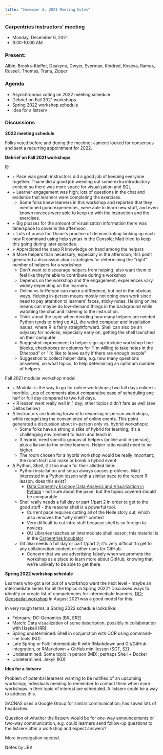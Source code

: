 ```yaml
---
title: "December 6, 2021 Meeting Notes"
---
```

### Carpentries Instructors’ meeting
- Monday, December 6, 2021
- 9:00-10:00 AM

### Present:
Albin, Brooks-Kieffer, Deakyne, Dwyer, Everman, Kindred, Koseva, Ramos, Russell, Thomas, Trana, Zipper

### Agenda
- Asynchronous voting on 2022 meeting schedule
- Debrief on Fall 2021 workshops
- Spring 2022 workshop schedule
- Idea for a listserv

### Discussions

**2022 meeting schedule**

Folks voted before and during the meeting; Jamene looked for consensus and sent a recurring appointment for 2022.

**Debrief on Fall 2021 workshops**

[R](https://kulibraries.github.io/2021-12-03-ku-r-online/):

- \+ Pace was great; instructors did a good job of keeping everyone together. Thane did a good job weeding out some extra introductory content so there was more space for visualization and SQL
- \+ Learner engagement was high; lots of questions in the chat and evidence that learners were completing the exercises.
  - Some folks knew learners in this workshop and reported that they mentioned good experiences, were able to learn new stuff, and even known novices were able to keep up with the instruction and the exercises.
- \+ Big plusses for the amount of visualization information there was time/space to cover in the afternoon.
- \+ Lots of praise for Thane's practice of demonstrating looking up each new R command using help syntax in the Console; Matt tried to keep this going during later episodes.
- \+ Appreciated the deep R knowledge on hand among the helpers
- &Delta; More helpers than necessary, especially in the afternoon; this point generated a discussion about strategies for determining the "right" number of helpers for a workshop:
  - Don't want to discourage helpers from helping; also want them to feel like they're able to contribute during a workshop
  - Depends on the workshop and the engagement; experiences vary widely depending on the learners.
  - Online vs In-Person can make a difference, but not in the obvious ways. Helping in-person means mostly not doing own work since need to pay attention to learners' faces, sticky notes. Helping online means can maybe do low-demand things in the background while watching the chat and listening to the instruction.
  - Think about the topic when deciding how many helpers are needed: Python tends to bring up ALL the weird computer and installation issues, where R is fairly straightforward. Shell can also be an odyssey for novices, especially early on, getting the shell launched on their computer.
  - Suggested improvement to helper sign-up: include workshop time blocks, checkboxes or columns for "I'm willing to take notes in the Etherpad" or "I'd like to leave early if there are enough people"
  - Suggestion to collect helper data, e.g. how many questions answered, on what topics, to help determining an optimum number of helpers.

Fall 2021 modular workshop model:
- \+ Modular is the way to go for online workshops; two full days online is horrible. Lots of comments about comparative ease of scheduling one half or full day compared to two full days.
- \+ R lesson went really well in 1 day; other topics didn't fare as well (see Deltas below)
- &Delta; Instructors are looking forward to resuming in-person workshops, while recognizing the convenience of online events. This point generated a discussion about in-person only vs. hybrid workshops:
  - Some folks have a strong dislike of hybrid for learning; it's a challenging environment to learn and teach in
  - If hybrid, need specific groups of helpers (online and in-person), plus a liaison to the online learners. Helper ratio would need to be higher.
  - The room chosen for a hybrid workshop would be really important; the room tech can make or break a hybrid event.
- &Delta; Python, Shell, Git too much for their allotted time:
  - Python installation and setup always causes problems. Matt interested in a Python lesson with a similar pace to the recent R lesson; does this exist?
    - [Data Carpentry Ecology Data Analysis and Visualization in Python](https://datacarpentry.org/python-ecology-lesson/) - not sure about the pace, but the topics covered should be comparable
  - Shell really needs a full day or part 1/part 2 in order to get to the good stuff - the reasons shell is a powerful tool.
    - Current pace requires cutting all of the Nelle story out, which also removes the "why shell?" context
    - Very difficult to cut intro stuff because shell is so foreign to novices
    - OU Libraries teaches an intermediate shell lesson; this material is in the [Carpentries Incubator](https://carpentries-incubator.github.io/shell-extras/)
  - Git also needs a full day or part 1/part 2; it's very difficult to get to any collaboration content or other uses for GitHub.
    - Concern that we are advertising falsely when we promote the workshop as a place to learn more about GitHub, knowing that we're unlikely to be able to get there.

**Spring 2022 workshop schedule**

Learners who got a lot out of a workshop want the next level - maybe an intermediate series for all the topics in Spring 2022? Discussed ways to identify or create list of competencies for intermediate learners; [DC-Geospatial workshop](https://kulibraries.github.io/2021-08-04-ku-dc-online/) in August 2021 was a good model for this.

In very rough terms, a Spring 2022 schedule looks like:

- February: DC-Genomics (BK, ERE)
- March: Data visualization of some description, possibly in collaboration with Haskell (RR)
- Spring undetermined: Shell in conjunction with OCR using command-line tools (KD)
- Late Spring or Fall: Intermediate R with RMarkdown and Git/GitHub integration, or RMarkdown + GitHub mini lesson (SGT, SZ)
- Undetermined: Some topic in person (MD); perhaps Shell + Docker
- Undetermined: Jekyll (KD)

**Idea for a listserv**

Problem of potential learners wanting to be notified of an upcoming workshop; individuals needing to remember to contact them when more workshops in their topic of interest are scheduled. A listserv could be a way to address this.

SACNAS uses a Google Group for similar communication; has saved lots of headaches.

Question of whether the listserv would be for one-way announcements or two-way communication, e.g. could learners send follow-up questions to the listserv after a workshop and expect answers?

More investigation needed.

Notes by JBK
